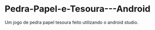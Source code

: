 # Pedra-Papel-e-Tesoura---Android
Um jogo de pedra papel tesoura feito utilizando o android studio.
